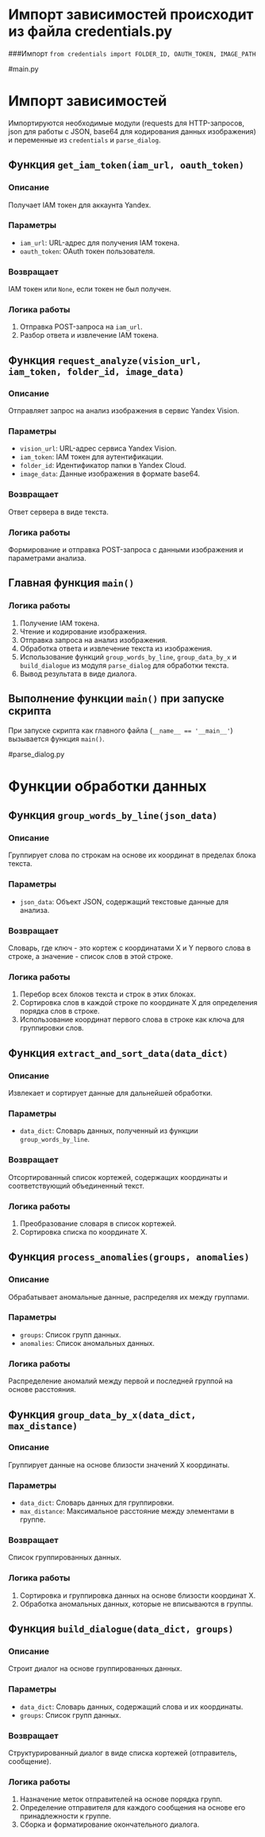# Импорт зависимостей происходит из файла credentials.py

###Импорт `from credentials import FOLDER_ID, OAUTH_TOKEN, IMAGE_PATH`

#main.py

# Импорт зависимостей

Импортируются необходимые модули (requests для HTTP-запросов, json для работы с JSON, base64 для кодирования данных изображения) и переменные из `credentials` и `parse_dialog`.

## Функция `get_iam_token(iam_url, oauth_token)`

### Описание
Получает IAM токен для аккаунта Yandex.

### Параметры
- `iam_url`: URL-адрес для получения IAM токена.
- `oauth_token`: OAuth токен пользователя.

### Возвращает
IAM токен или `None`, если токен не был получен.

### Логика работы
1. Отправка POST-запроса на `iam_url`.
2. Разбор ответа и извлечение IAM токена.

## Функция `request_analyze(vision_url, iam_token, folder_id, image_data)`

### Описание
Отправляет запрос на анализ изображения в сервис Yandex Vision.

### Параметры
- `vision_url`: URL-адрес сервиса Yandex Vision.
- `iam_token`: IAM токен для аутентификации.
- `folder_id`: Идентификатор папки в Yandex Cloud.
- `image_data`: Данные изображения в формате base64.

### Возвращает
Ответ сервера в виде текста.

### Логика работы
Формирование и отправка POST-запроса с данными изображения и параметрами анализа.

## Главная функция `main()`

### Логика работы
1. Получение IAM токена.
2. Чтение и кодирование изображения.
3. Отправка запроса на анализ изображения.
4. Обработка ответа и извлечение текста из изображения.
5. Использование функций `group_words_by_line`, `group_data_by_x` и `build_dialogue` из модуля `parse_dialog` для обработки текста.
6. Вывод результата в виде диалога.

## Выполнение функции `main()` при запуске скрипта

При запуске скрипта как главного файла (`__name__ == '__main__'`) вызывается функция `main()`.




#parse_dialog.py

# Функции обработки данных

## Функция `group_words_by_line(json_data)`

### Описание
Группирует слова по строкам на основе их координат в пределах блока текста.

### Параметры
- `json_data`: Объект JSON, содержащий текстовые данные для анализа.

### Возвращает
Словарь, где ключ - это кортеж с координатами X и Y первого слова в строке, а значение - список слов в этой строке.

### Логика работы
1. Перебор всех блоков текста и строк в этих блоках.
2. Сортировка слов в каждой строке по координате X для определения порядка слов в строке.
3. Использование координат первого слова в строке как ключа для группировки слов.

## Функция `extract_and_sort_data(data_dict)`

### Описание
Извлекает и сортирует данные для дальнейшей обработки.

### Параметры
- `data_dict`: Словарь данных, полученный из функции `group_words_by_line`.

### Возвращает
Отсортированный список кортежей, содержащих координаты и соответствующий объединенный текст.

### Логика работы
1. Преобразование словаря в список кортежей.
2. Сортировка списка по координате X.

## Функция `process_anomalies(groups, anomalies)`

### Описание
Обрабатывает аномальные данные, распределяя их между группами.

### Параметры
- `groups`: Список групп данных.
- `anomalies`: Список аномальных данных.

### Логика работы
Распределение аномалий между первой и последней группой на основе расстояния.

## Функция `group_data_by_x(data_dict, max_distance)`

### Описание
Группирует данные на основе близости значений X координаты.

### Параметры
- `data_dict`: Словарь данных для группировки.
- `max_distance`: Максимальное расстояние между элементами в группе.

### Возвращает
Список группированных данных.

### Логика работы
1. Сортировка и группировка данных на основе близости координат X.
2. Обработка аномальных данных, которые не вписываются в группы.

## Функция `build_dialogue(data_dict, groups)`

### Описание
Строит диалог на основе группированных данных.

### Параметры
- `data_dict`: Словарь данных, содержащий слова и их координаты.
- `groups`: Список групп данных.

### Возвращает
Структурированный диалог в виде списка кортежей (отправитель, сообщение).

### Логика работы
1. Назначение меток отправителей на основе порядка групп.
2. Определение отправителя для каждого сообщения на основе его принадлежности к группе.
3. Сборка и форматирование окончательного диалога.
